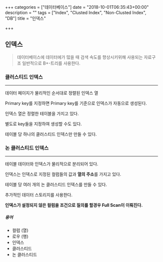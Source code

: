 +++
categories = ["데이터베이스"]
date = "2018-10-01T06:35:43+00:00"
description = ""
tags = ["Index", "Clusted Index", "Non-Clusted Index", "DB"]
title = "인덱스"

+++
## 인덱스

> 데이터베이스에 데이터에가 많을 때 검색 속도를 향상시키위해 사용되는 자료구조 일반적으로 B+-트리를 사용한다.

### 클러스티드 인덱스

***

데이터 페이지가 물리적인 순서대로 정렬된 인덱스 열

Primary key를 지정하면 Primary key를 기준으로 인덱스가 자동으로 생성된다.

인덱스 열은 정렬한 테이블을 가지고 있다.

별도로 key들을 지정하여 생성할 수도 있다.

테이블 당 하나의 클러스티드 인덱스만 만들 수 있다.

### 논 클러스티드 인덱스

***

테이블 데이터와 인덱스가 물리적으로 분리되어 있다.

인덱스는 인덱스로 지정된 컬럼들의 값과 **열의 주소**를 가지고 있다.

테이블 당 여러 개의 논 클러스티드 인덱스를 만들 수 있다.

추가적인 데이터 스토리지를 사용한다.

**인덱스가 설정되지 않은 컬럼을 조건으로 질의를 할경우 Full Scan이 이뤄진다.**

##### 용어

* 컬럼 (열)
* 로우 (행)
* 인덱스
* 클러스티드
* 논 클러스티드